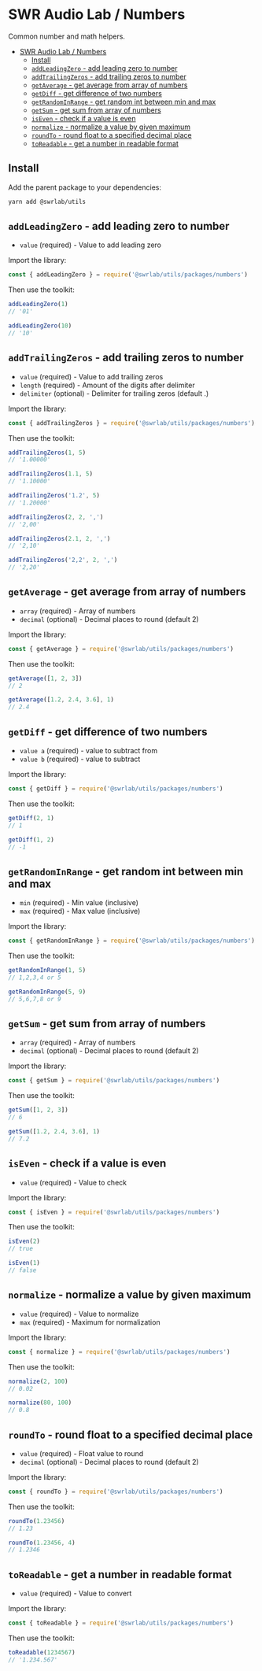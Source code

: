# SWR Audio Lab / Numbers

Common number and math helpers.

- [SWR Audio Lab / Numbers](#swr-audio-lab--numbers)
  - [Install](#install)
  - [`addLeadingZero` - add leading zero to number](#addleadingzero---add-leading-zero-to-number)
  - [`addTrailingZeros` - add trailing zeros to number](#addtrailingzeros---add-trailing-zeros-to-number)
  - [`getAverage` - get average from array of numbers](#getaverage---get-average-from-array-of-numbers)
  - [`getDiff` - get difference of two numbers](#getdiff---get-difference-of-two-numbers)
  - [`getRandomInRange` - get random int between min and max](#getrandominrange---get-random-int-between-min-and-max)
  - [`getSum` - get sum from array of numbers](#getsum---get-sum-from-array-of-numbers)
  - [`isEven` - check if a value is even](#iseven---check-if-a-value-is-even)
  - [`normalize` - normalize a value by given maximum](#normalize---normalize-a-value-by-given-maximum)
  - [`roundTo` - round float to a specified decimal place](#roundto---round-float-to-a-specified-decimal-place)
  - [`toReadable` - get a number in readable format](#toreadable---get-a-number-in-readable-format)

## Install

Add the parent package to your dependencies:

```sh
yarn add @swrlab/utils
```

## `addLeadingZero` - add leading zero to number

- `value` (required) - Value to add leading zero

Import the library:

```js
const { addLeadingZero } = require('@swrlab/utils/packages/numbers')
```

Then use the toolkit:

```js
addLeadingZero(1)
// '01'

addLeadingZero(10)
// '10'
```

## `addTrailingZeros` - add trailing zeros to number

- `value` (required) - Value to add trailing zeros
- `length` (required) - Amount of the digits after delimiter
- `delimiter` (optional) - Delimiter for trailing zeros (default .)

Import the library:

```js
const { addTrailingZeros } = require('@swrlab/utils/packages/numbers')
```

Then use the toolkit:

```js
addTrailingZeros(1, 5)
// '1.00000'

addTrailingZeros(1.1, 5)
// '1.10000'

addTrailingZeros('1.2', 5)
// '1.20000'

addTrailingZeros(2, 2, ',')
// '2,00'

addTrailingZeros(2.1, 2, ',')
// '2,10'

addTrailingZeros('2,2', 2, ',')
// '2,20'
```

## `getAverage` - get average from array of numbers

- `array` (required) - Array of numbers
- `decimal` (optional) - Decimal places to round (default 2)

Import the library:

```js
const { getAverage } = require('@swrlab/utils/packages/numbers')
```

Then use the toolkit:

```js
getAverage([1, 2, 3])
// 2

getAverage([1.2, 2.4, 3.6], 1)
// 2.4
```

## `getDiff` - get difference of two numbers

- `value a` (required) - value to subtract from
- `value b` (required) - value to subtract

Import the library:

```js
const { getDiff } = require('@swrlab/utils/packages/numbers')
```

Then use the toolkit:

```js
getDiff(2, 1)
// 1

getDiff(1, 2)
// -1
```

## `getRandomInRange` - get random int between min and max

- `min` (required) - Min value (inclusive)
- `max` (required) - Max value (inclusive)

Import the library:

```js
const { getRandomInRange } = require('@swrlab/utils/packages/numbers')
```

Then use the toolkit:

```js
getRandomInRange(1, 5)
// 1,2,3,4 or 5

getRandomInRange(5, 9)
// 5,6,7,8 or 9
```

## `getSum` - get sum from array of numbers

- `array` (required) - Array of numbers
- `decimal` (optional) - Decimal places to round (default 2)

Import the library:

```js
const { getSum } = require('@swrlab/utils/packages/numbers')
```

Then use the toolkit:

```js
getSum([1, 2, 3])
// 6

getSum([1.2, 2.4, 3.6], 1)
// 7.2
```

## `isEven` - check if a value is even

- `value` (required) - Value to check

Import the library:

```js
const { isEven } = require('@swrlab/utils/packages/numbers')
```

Then use the toolkit:

```js
isEven(2)
// true

isEven(1)
// false
```

## `normalize` - normalize a value by given maximum

- `value` (required) - Value to normalize
- `max` (required) - Maximum for normalization

Import the library:

```js
const { normalize } = require('@swrlab/utils/packages/numbers')
```

Then use the toolkit:

```js
normalize(2, 100)
// 0.02

normalize(80, 100)
// 0.8
```

## `roundTo` - round float to a specified decimal place

- `value` (required) - Float value to round
- `decimal` (optional) - Decimal places to round (default 2)

Import the library:

```js
const { roundTo } = require('@swrlab/utils/packages/numbers')
```

Then use the toolkit:

```js
roundTo(1.23456)
// 1.23

roundTo(1.23456, 4)
// 1.2346
```

## `toReadable` - get a number in readable format

- `value` (required) - Value to convert

Import the library:

```js
const { toReadable } = require('@swrlab/utils/packages/numbers')
```

Then use the toolkit:

```js
toReadable(1234567)
// '1.234.567'
```
